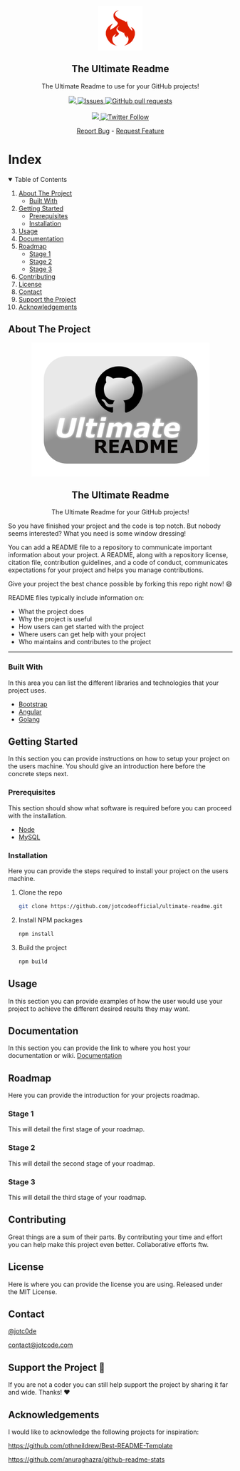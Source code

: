 <p align="center">
    <a href="https://github.com/jotcodeofficial/ultimate-readme">
        <img width="100px" src="images/logo.png" align="center" alt="The Ultimate Readme Logo" />
    </a>
 <h2 align="center">The Ultimate Readme</h2>
 <p align="center">The Ultimate Readme to use for your GitHub projects!</p>
</p>
  <p align="center">
    <a href="https://github.com/jotcodeofficial/ultimate-readme/network/members">
      <img src="https://img.shields.io/github/forks/jotcodeofficial/ultimate-readme" />
    </a>
    <a href="https://github.com/jotcodeofficial/ultimate-readme/stargazers">
      <img alt="Issues" src="https://img.shields.io/github/stars/jotcodeofficial/ultimate-readme" />
    </a>
    <a href="https://twitter.com/jotc0de">
      <img alt="GitHub pull requests" src="https://img.shields.io/twitter/url?style=social" />
    </a>
    <br />
    <br />
    <a href="https://blog.jotcode.com">
      <img src="https://img.shields.io/badge/Blog-Jotcode%20%E2%86%92-gray.svg?colorA=655BE1&colorB=4F44D6&style=for-the-badge"/>
    </a>
    <a href="https://img.shields.io/twitter/follow/jotc0de?style=social">
      <img alt="Twitter Follow" src="https://img.shields.io/twitter/follow/jotc0de?style=social">
    </a>
    
  </p>

  <p align="center">
    <a href="https://github.com/jotcodeofficial/ultimate-readme/issues/new/choose">Report Bug</a>
    -
    <a href="https://github.com/jotcodeofficial/ultimate-readme/issues/new/choose">Request Feature</a>
  </p>

# Index

<!-- TABLE OF CONTENTS -->
<details open="open">
  <summary>Table of Contents</summary>
  <ol>
    <li>
      <a href="#about-the-project">About The Project</a>
      <ul>
        <li><a href="#built-with">Built With</a></li>
      </ul>
    </li>
    <li>
      <a href="#getting-started">Getting Started</a>
      <ul>
        <li><a href="#prerequisites">Prerequisites</a></li>
        <li><a href="#installation">Installation</a></li>
      </ul>
    </li>
    <li><a href="#usage">Usage</a></li>
    <li><a href="#usage">Documentation</a></li>
    <li>
      <a href="#roadmap">Roadmap</a>
      <ul>
        <li><a href="#stage-1">Stage 1</a></li>
        <li><a href="#stage-2">Stage 2</a></li>
        <li><a href="#stage-3">Stage 3</a></li>
      </ul>
    </li>
    <li><a href="#contributing">Contributing</a></li>
    <li><a href="#license">License</a></li>
    <li><a href="#contact">Contact</a></li>
    <li><a href="#support">Support the Project</a></li>
    <li><a href="#acknowledgements">Acknowledgements</a></li>
  </ol>
</details>


## About The Project

<p align="center">
    <a href="https://github.com/jotcodeofficial/ultimate-readme">
        <img width="400px" src="images/project.png" align="center" alt="The Ultimate Readme Project Image" />
    </a>
 <h2 align="center">The Ultimate Readme</h2>
 <p align="center">The Ultimate Readme for your GitHub projects!</p>
</p>

So you have finished your project and the code is top notch.
But nobody seems interested? What you need is some window dressing!

You can add a README file to a repository to communicate important information about your project. A README, along with a repository license, citation file, contribution guidelines, and a code of conduct, communicates expectations for your project and helps you manage contributions.

Give your project the best chance possible by forking this repo right now! :smile:

README files typically include information on:
* What the project does
* Why the project is useful
* How users can get started with the project
* Where users can get help with your project
* Who maintains and contributes to the project

---

### Built With

In this area you can list the different libraries and technologies that your project uses.
* [Bootstrap](https://getbootstrap.com)
* [Angular](https://angular.io/)
* [Golang](https://golang.org/)


## Getting Started

In this section you can provide instructions on how to setup your project on the users machine.
You should give an introduction here before the concrete steps next.

### Prerequisites

This section should show what software is required before you can proceed with the installation.
* [Node](https://nodejs.org/)
* [MySQL](https://www.mysql.com/)


### Installation

Here you can provide the steps required to install your project on the users machine.

1. Clone the repo
   ```sh
   git clone https://github.com/jotcodeofficial/ultimate-readme.git
   ```
3. Install NPM packages
   ```sh
   npm install
   ```
4. Build the project
   ```sh
   npm build
   ```
   

## Usage

In this section you can provide examples of how the user would use your project to achieve the different desired results they may want.


## Documentation

In this section you can provide the link to where you host your documentation or wiki.
[Documentation](https://docs.example.com)


## Roadmap

Here you can provide the introduction for your projects roadmap.

### Stage 1

This will detail the first stage of your roadmap.

### Stage 2

This will detail the second stage of your roadmap.

### Stage 3

This will detail the third stage of your roadmap.


## Contributing

Great things are a sum of their parts. By contributing your time and effort you can help make this project even better. Collaborative efforts ftw.


## License

Here is where you can provide the license you are using.
Released under the MIT License.


## Contact

[@jotc0de](https://twitter.com/jotc0de)

contact@jotcode.com


## Support the Project :sparkling_heart:

If you are not a coder you can still help support the project by sharing it far and wide.
Thanks! :heart:


## Acknowledgements

I would like to acknowledge the following projects for inspiration:

https://github.com/othneildrew/Best-README-Template

https://github.com/anuraghazra/github-readme-stats




